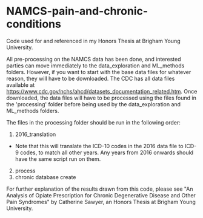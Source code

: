 # NAMCS-pain-and-chronic-conditions
Code used for and referenced in my Honors Thesis at Brigham Young University.

All pre-processing on the NAMCS data has been done, and interested parties can move immediately to the data_exploration and ML_methods folders.
However, if you want to start with the base data files for whatever reason, they will have to be downloaded.
The CDC has all data files available at https://www.cdc.gov/nchs/ahcd/datasets_documentation_related.htm.
Once downloaded, the data files will have to be processed using the files found in the 'processing' folder before being used by the data_exploration and ML_methods folders.

The files in the processing folder should be run in the following order:
1. 2016_translation
  - Note that this will translate the ICD-10 codes in the 2016 data file to ICD-9 codes, to match all other years. Any years from 2016 onwards should have the same script run on them.
2. process
3. chronic database create

For further explanation of the results drawn from this code, please see "An Analysis of Opiate Prescription for Chronic Degenerative Disease and Other Pain Syndromes" by Catherine Sawyer, an Honors Thesis at Brigham Young University.
